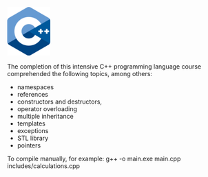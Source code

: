 <img src="logo.png" alt="drawing" width="100"/>

The completion of this intensive C++ programming language course comprehended the following topics, among others:
- namespaces
- references
- constructors and destructors,
- operator overloading
- multiple inheritance
- templates
- exceptions
- STL library
- pointers

To compile manually, for example:
g++ -o main.exe main.cpp includes/calculations.cpp